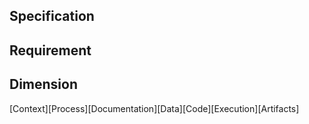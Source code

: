 ## Specification

## Requirement

## Dimension
[Context][Process][Documentation][Data][Code][Execution][Artifacts]
